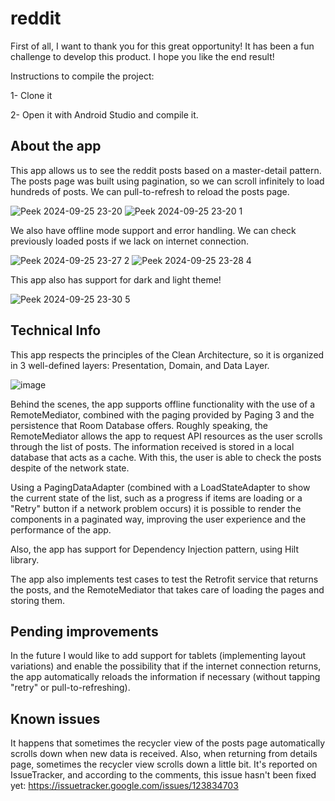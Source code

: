 # reddit

First of all, I want to thank you for this great opportunity! It has been a fun challenge to develop this product.
I hope you like the end result!

Instructions to compile the project:

1- Clone it

2- Open it with Android Studio and compile it.


## About the app

This app allows us to see the reddit posts based on a master-detail pattern. The posts page was built using pagination, so we can scroll infinitely to load hundreds of posts. We can pull-to-refresh to reload the posts page.

![Peek 2024-09-25 23-20](https://github.com/user-attachments/assets/88eb9a2a-4662-4b98-a5b8-32f29cb18634)
![Peek 2024-09-25 23-20 1](https://github.com/user-attachments/assets/f4fcdf97-fdd5-41eb-885a-f25d83e04194)

We also have offline mode support and error handling. We can check previously loaded posts if we lack on internet connection.

![Peek 2024-09-25 23-27 2](https://github.com/user-attachments/assets/f3f5c7bc-822a-4c87-938e-353a7892a739)
![Peek 2024-09-25 23-28 4](https://github.com/user-attachments/assets/8f702de5-6d15-4741-905e-44d66c7862b7)


This app also has support for dark and light theme!

![Peek 2024-09-25 23-30 5](https://github.com/user-attachments/assets/74272a03-3bf2-49c0-a08f-a3f007a4f761)



## Technical Info

This app respects the principles of the Clean Architecture, so it is organized in 3 well-defined layers: Presentation, Domain, and Data Layer.

![image](https://github.com/ivanbarto/kotlin-repos/assets/66323499/2923aaf4-ba7d-4b07-9c54-a89aa4b011c7)

Behind the scenes, the app supports offline functionality with the use of a RemoteMediator, combined with the paging provided by Paging 3 and the persistence that Room Database offers. Roughly speaking, the RemoteMediator allows the app to request API resources as the user scrolls through the list of posts. The information received is stored in a local database that acts as a cache. With this, the user is able to check the posts despite of the network state.

Using a PagingDataAdapter (combined with a LoadStateAdapter to show the current state of the list, such as a progress if items are loading or a "Retry" button if a network problem occurs) it is possible to render the components in a paginated way, improving the user experience and the performance of the app.

Also, the app has support for Dependency Injection pattern, using Hilt library.

The app also implements test cases to test the Retrofit service that returns the posts, and the RemoteMediator that takes care of loading the pages and storing them.




## Pending improvements

In the future I would like to add support for tablets (implementing layout variations) and enable the possibility that if the internet connection returns, the app automatically reloads the information if necessary (without tapping "retry" or pull-to-refreshing).




## Known issues

It happens that sometimes the recycler view of the posts page automatically scrolls down when new data is received. Also, when returning from details page, sometimes the recycler view scrolls down a little bit. It's reported on IssueTracker, and according to the comments, this issue hasn't been fixed yet: https://issuetracker.google.com/issues/123834703













